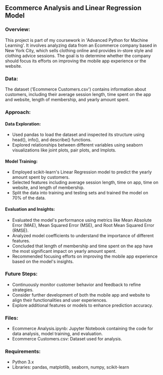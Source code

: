 ## Ecommerce Analysis and Linear Regression Model

### Overview:
This project is part of my coursework in 'Advanced Python for Machine Learning'. It involves analyzing data from an Ecommerce company based in New York City, which sells clothing online and provides in-store style and clothing advice sessions. The goal is to determine whether the company should focus its efforts on improving the mobile app experience or the website.

### Data:
The dataset ('Ecommerce Customers.csv') contains information about customers, including their average session length, time spent on the app and website, length of membership, and yearly amount spent.

### Approach:
#### Data Exploration:
* Used pandas to load the dataset and inspected its structure using head(), info(), and describe() functions.
* Explored relationships between different variables using seaborn visualizations like joint plots, pair plots, and lmplots.
#### Model Training:
* Employed scikit-learn's Linear Regression model to predict the yearly amount spent by customers.
* Selected features including average session length, time on app, time on website, and length of membership.
* Split the data into training and testing sets and trained the model on 70% of the data.
#### Evaluation and Insights:
* Evaluated the model's performance using metrics like Mean Absolute Error (MAE), Mean Squared Error (MSE), and Root Mean Squared Error (RMSE).
* Analyzed model coefficients to understand the importance of different features.
* Concluded that length of membership and time spent on the app have the most significant impact on yearly amount spent.
* Recommended focusing efforts on improving the mobile app experience based on the model's insights.

### Future Steps:
* Continuously monitor customer behavior and feedback to refine strategies.
* Consider further development of both the mobile app and website to align their functionalities and user experiences.
* Explore additional features or models to enhance prediction accuracy.

### Files:
* Ecommerce Analysis.ipynb: Jupyter Notebook containing the code for data analysis, model training, and evaluation.
* Ecommerce Customers.csv: Dataset used for analysis.

### Requirements:
* Python 3.x
* Libraries: pandas, matplotlib, seaborn, numpy, scikit-learn
